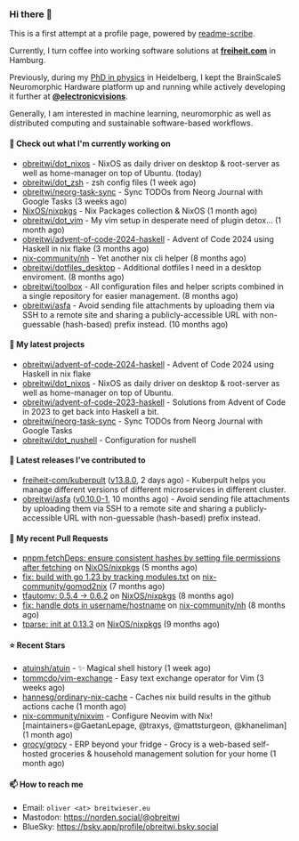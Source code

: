 ### Hi there 👋

This is a first attempt at a profile page, powered by [readme-scribe](https://github.com/muesli/readme-scribe).

Currently, I turn coffee into working software solutions at [**freiheit.com**](https://freiheit.com/) in Hamburg.

Previously, during my [PhD in physics](http://dx.doi.org/10.11588/heidok.00030261) in Heidelberg, I kept the BrainScaleS Neuromorphic Hardware platform up and running while actively developing it further at [**@electronicvisions**](https://github.com/electronicvisions).

Generally, I am interested in machine learning, neuromorphic as well as distributed computing and sustainable software-based workflows.

#### 👷 Check out what I'm currently working on

- [obreitwi/dot_nixos](https://github.com/obreitwi/dot_nixos) - NixOS as daily driver on desktop &amp; root-server as well as home-manager on top of Ubuntu. (today)
- [obreitwi/dot_zsh](https://github.com/obreitwi/dot_zsh) - zsh config files (1 week ago)
- [obreitwi/neorg-task-sync](https://github.com/obreitwi/neorg-task-sync) - Sync TODOs from Neorg Journal with Google Tasks (3 weeks ago)
- [NixOS/nixpkgs](https://github.com/NixOS/nixpkgs) - Nix Packages collection &amp; NixOS (1 month ago)
- [obreitwi/dot_vim](https://github.com/obreitwi/dot_vim) - My vim setup in desperate need of plugin detox… (1 month ago)
- [obreitwi/advent-of-code-2024-haskell](https://github.com/obreitwi/advent-of-code-2024-haskell) - Advent of Code 2024 using Haskell in nix flake (3 months ago)
- [nix-community/nh](https://github.com/nix-community/nh) - Yet another nix cli helper (8 months ago)
- [obreitwi/dotfiles_desktop](https://github.com/obreitwi/dotfiles_desktop) - Additional dotfiles I need in a desktop enviroment. (8 months ago)
- [obreitwi/toolbox](https://github.com/obreitwi/toolbox) - All configuration files and helper scripts combined in a single repository for easier management. (8 months ago)
- [obreitwi/asfa](https://github.com/obreitwi/asfa) - Avoid sending file attachments by uploading them via SSH to a remote site and sharing a publicly-accessible URL with non-guessable (hash-based) prefix instead. (10 months ago)

#### 🌱 My latest projects

- [obreitwi/advent-of-code-2024-haskell](https://github.com/obreitwi/advent-of-code-2024-haskell) - Advent of Code 2024 using Haskell in nix flake
- [obreitwi/dot_nixos](https://github.com/obreitwi/dot_nixos) - NixOS as daily driver on desktop &amp; root-server as well as home-manager on top of Ubuntu.
- [obreitwi/advent-of-code-2023-haskell](https://github.com/obreitwi/advent-of-code-2023-haskell) - Solutions from Advent of Code in 2023 to get back into Haskell a bit.
- [obreitwi/neorg-task-sync](https://github.com/obreitwi/neorg-task-sync) - Sync TODOs from Neorg Journal with Google Tasks
- [obreitwi/dot_nushell](https://github.com/obreitwi/dot_nushell) - Configuration for nushell

#### 🔭 Latest releases I've contributed to

- [freiheit-com/kuberpult](https://github.com/freiheit-com/kuberpult) ([v13.8.0](https://github.com/freiheit-com/kuberpult/releases/tag/v13.8.0), 2 days ago) - Kuberpult helps you manage different versions of different microservices in different cluster.
- [obreitwi/asfa](https://github.com/obreitwi/asfa) ([v0.10.0-1](https://github.com/obreitwi/asfa/releases/tag/v0.10.0-1), 10 months ago) - Avoid sending file attachments by uploading them via SSH to a remote site and sharing a publicly-accessible URL with non-guessable (hash-based) prefix instead.

#### 🔨 My recent Pull Requests

- [pnpm.fetchDeps: ensure consistent hashes by setting file permissions after fetching](https://github.com/NixOS/nixpkgs/pull/350063) on [NixOS/nixpkgs](https://github.com/NixOS/nixpkgs) (5 months ago)
- [fix: build with go 1.23 by tracking modules.txt](https://github.com/nix-community/gomod2nix/pull/168) on [nix-community/gomod2nix](https://github.com/nix-community/gomod2nix) (7 months ago)
- [tfautomv: 0.5.4 -&gt; 0.6.2](https://github.com/NixOS/nixpkgs/pull/334475) on [NixOS/nixpkgs](https://github.com/NixOS/nixpkgs) (8 months ago)
- [fix: handle dots in username/hostname](https://github.com/nix-community/nh/pull/140) on [nix-community/nh](https://github.com/nix-community/nh) (8 months ago)
- [tparse: init at 0.13.3](https://github.com/NixOS/nixpkgs/pull/320878) on [NixOS/nixpkgs](https://github.com/NixOS/nixpkgs) (9 months ago)

#### ⭐ Recent Stars

- [atuinsh/atuin](https://github.com/atuinsh/atuin) - ✨ Magical shell history (1 week ago)
- [tommcdo/vim-exchange](https://github.com/tommcdo/vim-exchange) - Easy text exchange operator for Vim (3 weeks ago)
- [hannesg/ordinary-nix-cache](https://github.com/hannesg/ordinary-nix-cache) - Caches nix build results in the github actions cache (1 month ago)
- [nix-community/nixvim](https://github.com/nix-community/nixvim) - Configure Neovim with Nix! [maintainers=@GaetanLepage, @traxys, @mattsturgeon, @khaneliman] (1 month ago)
- [grocy/grocy](https://github.com/grocy/grocy) - ERP beyond your fridge - Grocy is a web-based self-hosted groceries &amp; household management solution for your home (1 month ago)

#### 📫 How to reach me

- Email: `oliver <at> breitwieser.eu`
- Mastodon: https://norden.social/@obreitwi
- BlueSky: https://bsky.app/profile/obreitwi.bsky.social
